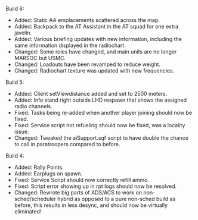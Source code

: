 Build 6:
- Added: Static AA emplacements scattered across the map.
- Added: Backpack to the AT Assistant in the AT squad for one extra javelin.
- Added: Various briefing updates with new information, including the same information displayed in the radiochart.
- Changed: Some roles have changed, and main units are no longer MARSOC but USMC.
- Changed: Loadouts have been revamped to reduce weight.
- Changed: Radiochart texture was updated with new frequencies.

Build 5:
- Added: Client setViewdistance added and set to 2500 meters.
- Added: Info stand right outside LHD respawn that shows the assigned radio channels.
- Fixed: Tasks being re-added when another player joining should now be fixed.
- Fixed: Service script not refueling should now be fixed, was a locality issue.
- Changed: Tweaked the aiSupport.sqf script to have double the chance to call in paratroopers compared to before.

Build 4:
- Added: Rally Points.
- Added: Earplugs on spawn.
- Fixed: Service Script should now correctly refill ammo.
- Fixed: Script error showing up in rpt logs should now be resolved.
- Changed: Rewrote big parts of ADS/ACS to work on non-sched/scheduler hybrid as opposed to a pure non-sched build as before, this results in less desync, and should now be virtually eliminated!
